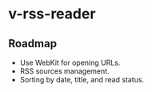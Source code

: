 # v-rss-reader

## Roadmap

- Use WebKit for opening URLs.
- RSS sources management.
- Sorting by date, title, and read status.
